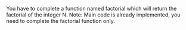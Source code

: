 You have to complete a function named factorial which will return the factorial of the integer N.
Note: Main code is already implemented, you need to complete the factorial function only.